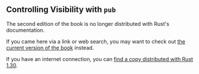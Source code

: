 ## Controlling Visibility with `pub`

The second edition of the book is no longer distributed with Rust's documentation.

If you came here via a link or web search, you may want to check out [the current
version of the book](../ch07-02-defining-modules-to-control-scope-and-privacy.html) instead.

If you have an internet connection, you can [find a copy distributed with
Rust
1.30](https://doc.rust-lang.org/1.30.0/book/second-edition/ch07-02-controlling-visibility-with-pub.html).